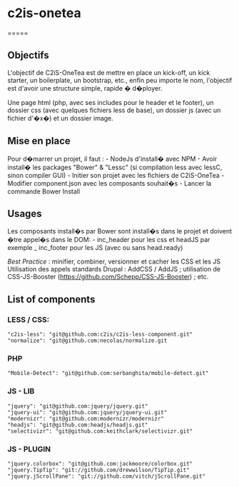 # c2is-onetea
=====

## Objectifs
L'objectif de C2iS-OneTea est de mettre en place un kick-off, un kick starter, un boilerplate, un bootstrap, etc., enfin peu importe le nom, l'objectif est d'avoir une structure simple, rapide � d�ployer.

Une page html (php, avec ses includes pour le header et le footer), un dossier css (avec quelques fichiers less de base), un dossier js (avec un fichier d'�x�) et un dossier image.


## Mise en place
Pour d�marrer un projet, il faut : 
	- NodeJs d'install� avec NPM
	- Avoir install� les packages "Bower" & "Lessc" (si compilation less avec lessC, sinon compiler GUI)
	- Initier son projet avec les fichiers de C2iS-OneTea
	- Modifier component.json avec les composants souhait�s
	- Lancer la commande Bower Install

## Usages
Les composants install�s par Bower sont install�s dans le projet et doivent �tre appel�s dans le DOM:
	- inc_header pour les css et headJS par exemple
	_ inc_footer pour les JS (avec ou sans head.ready)

_Best Practice_ : minifier, combiner, versionner et cacher les CSS et les JS <br>
Utilisation des appels standards Drupal : AddCSS / AddJS ; utilisation de CSS-JS-Booster (https://github.com/Schepp/CSS-JS-Booster) ; etc.

	
## List of components
### LESS / CSS:

    "c2is-less": "git@github.com:c2is/c2is-less-component.git"
    "normalize": "git@github.com:necolas/normalize.git

### PHP
    "Mobile-Detect": "git@github.com:serbanghita/mobile-detect.git"

### JS - LIB
    "jquery": "git@github.com:jquery/jquery.git"
    "jquery-ui": "git@github.com:jquery/jquery-ui.git"
    "modernizr": "git@github.com:modernizr/modernizr"
    "headjs": "git@github.com:headjs/headjs.git"
    "selectivizr": "git@github.com:keithclark/selectivizr.git"

### JS - PLUGIN
    "jquery.colorbox": "git@github.com:jackmoore/colorbox.git"
	"jquery.TipTip": "git://github.com/drewwilson/TipTip.git"
	"jquery.jScrollPane": "git://github.com/vitch/jScrollPane.git"


